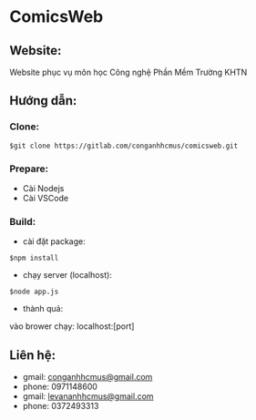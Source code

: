 # ComicsWeb
## Website:
Website phục vụ môn học Công nghệ Phần Mềm Trường KHTN
## Hướng dẫn:
### Clone: 

`$git clone https://gitlab.com/conganhhcmus/comicsweb.git`

### Prepare:

- Cài Nodejs
- Cài VSCode

### Build:
- cài đặt package:

`$npm install`

- chạy server (localhost):

`$node app.js`

- thành quả:

vào brower chạy: localhost:[port]


## Liên hệ:

- gmail: conganhhcmus@gmail.com
- phone: 0971148600
- gmail: levananhhcmus@gmail.com
- phone: 0372493313